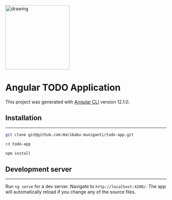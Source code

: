 <img style="display: block" src="https://upload.wikimedia.org/wikipedia/commons/c/cf/Angular_full_color_logo.svg" alt="drawing" width="200"/>

# Angular TODO Application

This project was generated with [Angular CLI](https://github.com/angular/angular-cli) version 12.1.0.

## Installation
---
```sh
git clone git@github.com:Haribabu-muniganti/todo-app.git

cd todo-app

npm install
```
## Development server
---


Run `ng serve` for a dev server. Navigate to `http://localhost:4200/`. The app will automatically reload if you change any of the source files.